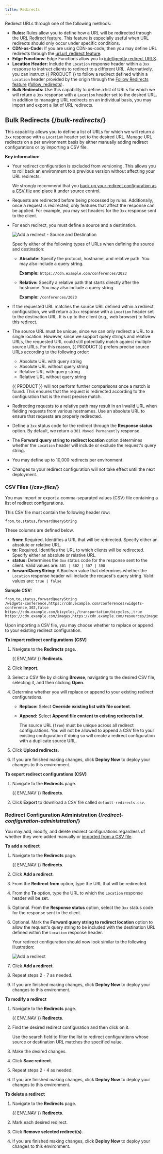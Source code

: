 ```yaml
---
title: Redirects
---
```


Redirect URLs through one of the following methods:
-   **Rules:** Rules allow you to define how a URL will be redirected through the [URL Redirect feature](/guides/performance/rules/features#url-redirect). This feature is especially useful when URL redirects should only occur under specific conditions. 
-   **CDN-as-Code:** If you are using CDN-as-code, then you may define URL redirects through the [url.url_redirect feature](/guides/performance/cdn_as_code/route_features#redirecting).
-   **Edge Functions:** Edge Functions allow you to [intelligently redirect URLS](/guides/edge_functions/examples/redirects). 
-   **Location Header:** Include the `Location` response header within a `3xx` response to instruct clients to redirect to a different URL. Alternatively, you can instruct {{ PRODUCT }} to follow a redirect defined within a `Location` header provided by the origin through the [Follow Redirects feature](/guides/performance/rules/features#follow-redirects) ([follow_redirects](/docs/api/core/interfaces/types.Url.html#follow_redirects)).
-   **Bulk Redirects:** Use this capability to define a list of URLs for which we will return a `3xx` response with a `Location` header set to the desired URL. In addition to managing URL redirects on an individual basis, you may import and export a list of URL redirects.

## Bulk Redirects {/*bulk-redirects*/}

This capability allows you to define a list of URLs for which we will return a `3xx` response with a `Location` header set to the desired URL. Manage URL redirects on a per environment basis by either manually adding redirect configurations or by importing a CSV file. 

**Key information:**
-   Your redirect configuration is excluded from versioning. This allows you to roll back an environment to a previous version without affecting your URL redirects. 

    <Callout type="tip">

      We strongly recommend that you [back up your redirect configuration as a CSV file](#export) and place it under source control. 

    </Callout>

-   Requests are redirected before being processed by rules. Additionally, once a request is redirected, only features that affect the response can be applied.  For example, you may set headers for the `3xx` response sent to the client.

-   For each redirect, you must define a source and a destination. 

    ![Add a redirect - Source and Destination](/images/v7/performance/redirects-source-destination.png?width=600)

    Specify either of the following types of URLs when defining the source and destination:
    -   **Absolute:** Specify the protocol, hostname, and relative path. You may also include a query string.

        **Example:** `https://cdn.example.com/conferences/2023`

    -   **Relative:** Specify a relative path that starts directly after the hostname. You may also include a query string.

        **Example:** `/conferences/2023`

-   If the requested URL matches the source URL defined within a redirect configuration, we will return a `3xx` response with a `Location` header set to the destination URL. It is up to the client (e.g., web browser) to follow this redirect. 

-   The source URL must be unique, since we can only redirect a URL to a single location. However, since we support query strings and relative URLs, the requested URL could still potentially match against multiple source URLs. For this reason, {{ PRODUCT }} prefers precise source URLs according to the following order:
    -   Absolute URL with query string
    -   Absolute URL without query string
    -   Relative URL with query string
    -   Relative URL without query string

    {{ PRODUCT }} will not perform further comparisons once a match is found. This ensures that the request is redirected according to the configuration that is the most precise match. 

-   Redirecting requests to a relative path may result in an invalid URL when fielding requests from various hostnames. Use an absolute URL to ensure that requests are properly redirected.
-   Define a `3xx` status code for the redirect through the **Response status** option. By default, we return a `301 Moved Permanently` response.
-   The **Forward query string to redirect location** option determines whether the `Location` header will include or exclude the request's query string. 
-   You may define up to 10,000 redirects per environment.
-   Changes to your redirect configuration will not take effect until the next deployment. 

### CSV Files {/*csv-files*/}

You may import or export a comma-separated values (CSV) file containing a list of redirect configurations. 

This CSV file must contain the following header row:

`from,to,status,forwardQueryString`

These columns are defined below.

-   **from:** Required. Identifies a URL that will be redirected. Specify either an absolute or relative URL.
-   **to:** Required. Identifies the URL to which clients will be redirected. Specify either an absolute or relative URL.
-   **status:** Determines the `3xx` status code for the response sent to the client. Valid values are: `301 | 302 | 307 | 308`
-   **forwardQueryString:** A Boolean value that determines whether the `Location` response header will include the request's query string. Valid values are: `true | false`

**Sample CSV:**

```csv filename="default-redirects.csv"
from,to,status,forwardQueryString
/widgets-conference,https://cdn.example.com/conferences/widgets-conference,302,false
https://cdn.example.com/bicycles,/transportation/bicycles,,true
https://cdn.example.com/images,https://cdn.example.com/resources/images,,
```

Upon importing a CSV file, you may choose whether to replace or append to your existing redirect configuration. 

**To import redirect configurations (CSV)**
1.  Navigate to the **Redirects** page.

    {{ ENV_NAV }} **Redirects**.
2.  Click **Import**.
3.  Select a CSV file by clicking **Browse**, navigating to the desired CSV file, selecting it, and then clicking **Open**.
4.  Determine whether you will replace or append to your existing redirect configurations.
    -   **Replace:** Select **Override existing list with file content**.
    -   **Append:** Select **Append file content to existing redirects list**.
    
        <Callout type="info">
        
          The source URL (`from`) must be unique across all redirect configurations. You will not be allowed to append a CSV file to your existing configuration if doing so will create a redirect configuration with a duplicate source URL. 
        
        </Callout>
5.  Click **Upload redirects**.
6.  If you are finished making changes, click **Deploy Now** to deploy your changes to this environment.

**<a id="export" />To export redirect configurations (CSV)**
1.  Navigate to the **Redirects** page.

    {{ ENV_NAV }} **Redirects**.
2.  Click **Export** to download a CSV file called `default-redirects.csv`.

### Redirect Configuration Administration {/*redirect-configuration-administration*/}

You may add, modify, and delete redirect configurations regardless of whether they were added manually or [imported from a CSV file](#csv-files).

**To add a redirect**

1.  Navigate to the **Redirects** page.

    {{ ENV_NAV }} **Redirects**.
2.  Click **Add a redirect**.
3.  From the **Redirect from** option, type the URL that will be redirected.
4.  From the **To** option, type the URL to which the `Location` response header will be set.
5.  Optional. From the **Response status** option, select the `3xx` status code for the response sent to the client.
6.  Optional. Mark the **Forward query string to redirect location** option to allow the request's query string to be included with the destination URL defined within the `Location` response header.

    Your redirect configuration should now look similar to the following illustration:
    
    ![Add a redirect](/images/v7/performance/redirects-add-a-redirect.png?width=600)

7.  Click **Add a redirect**.
8.  Repeat steps 2 - 7 as needed.
9.  If you are finished making changes, click **Deploy Now** to deploy your changes to this environment.

**To modify a redirect**
1.  Navigate to the **Redirects** page.

    {{ ENV_NAV }} **Redirects**.
2.  Find the desired redirect configuration and then click on it.

    <Callout type="tip">
    
      Use the search field to filter the list to redirect configurations whose source or destination URL matches the specified value. 
    
    </Callout>

3.  Make the desired changes.
4.  Click **Save redirect**.
5.  Repeat steps 2 - 4 as needed.
6.  If you are finished making changes, click **Deploy Now** to deploy your changes to this environment.

**To delete a redirect**
1.  Navigate to the **Redirects** page.

    {{ ENV_NAV }} **Redirects**.
2.  Mark each desired redirect. 
3.  Click **Remove selected redirect(s)**.
4.  If you are finished making changes, click **Deploy Now** to deploy your changes to this environment.